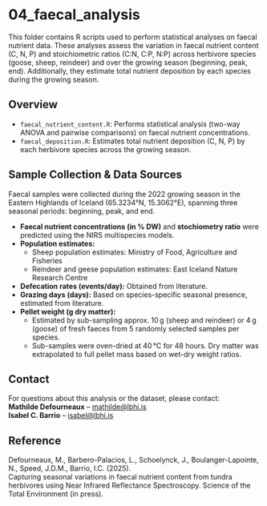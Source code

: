 # 04_faecal_analysis

This folder contains R scripts used to perform statistical analyses on faecal nutrient data. These analyses assess the variation in faecal nutrient content (C, N, P) and stoichiometric ratios (C:N, C:P, N:P) across herbivore species (goose, sheep, reindeer) and over the growing season (beginning, peak, end). Additionally, they estimate total nutrient deposition by each species during the growing season.

## Overview

- `faecal_nutrient_content.R`: Performs statistical analysis (two-way ANOVA and pairwise comparisons) on faecal nutrient concentrations.
- `faecal_deposition.R`: Estimates total nutrient deposition (C, N, P) by each herbivore species across the growing season.

## Sample Collection & Data Sources

Faecal samples were collected during the 2022 growing season in the Eastern Highlands of Iceland (65.3234°N, 15.3062°E), spanning three seasonal periods: beginning, peak, and end.

- **Faecal nutrient concentrations (in % DW)** and **stochiometry ratio** were predicted using the NIRS multispecies models.
- **Population estimates:**
  - Sheep population estimates: Ministry of Food, Agriculture and Fisheries
  - Reindeer and geese population estimates: East Iceland Nature Research Centre
- **Defecation rates (events/day):** Obtained from literature.
- **Grazing days (days):** Based on species-specific seasonal presence, estimated from literature.
- **Pellet weight (g dry matter):** 
  - Estimated by sub-sampling approx. 10 g (sheep and reindeer) or 4 g (goose) of fresh faeces from 5 randomly selected samples per species.
  - Sub-samples were oven-dried at 40 °C for 48 hours. Dry matter was extrapolated to full pellet mass based on wet-dry weight ratios.

## Contact

For questions about this analysis or the dataset, please contact:  
**Mathilde Defourneaux** – mathilde@lbhi.is  
**Isabel C. Barrio** – isabel@lbhi.is

## Reference

Defourneaux, M., Barbero-Palacios, L., Schoelynck, J., Boulanger-Lapointe, N., Speed, J.D.M., Barrio, I.C. (2025).  
Capturing seasonal variations in faecal nutrient content from tundra herbivores using Near Infrared Reflectance Spectroscopy. Science of the Total Environment (in press).
